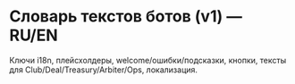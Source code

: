 # Словарь текстов ботов (v1) — RU/EN
Ключи i18n, плейсхолдеры, welcome/ошибки/подсказки, кнопки, тексты для Club/Deal/Treasury/Arbiter/Ops, локализация.
